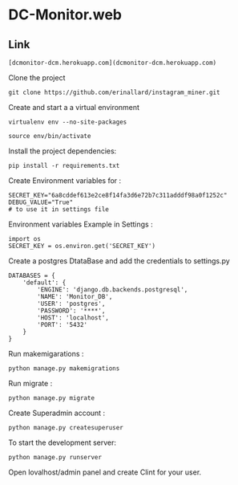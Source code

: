 # DC-Monitor.web
## Link
```
[dcmonitor-dcm.herokuapp.com](dcmonitor-dcm.herokuapp.com)
```

Clone the project
```
git clone https://github.com/erinallard/instagram_miner.git 
```
Create and start a a virtual environment
```
virtualenv env --no-site-packages

source env/bin/activate 
```
Install the project dependencies:
```
pip install -r requirements.txt
```
Create Environment variables for :
```
SECRET_KEY="6a8cddef613e2ce8f14fa3d6e72b7c311adddf98a0f1252c"
DEBUG_VALUE="True" 
# to use it in settings file 
```
Environment variables Example in Settings :
```
import os
SECRET_KEY = os.environ.get('SECRET_KEY')
```

Create a postgres DtataBase  and add the credentials to settings.py 
```
DATABASES = {
    'default': {
        'ENGINE': 'django.db.backends.postgresql',
        'NAME': 'Monitor_DB',
        'USER': 'postgres',
        'PASSWORD': '****',
        'HOST': 'localhost',
        'PORT': '5432'
    }
}
```
Run makemigarations :
```
python manage.py makemigrations
```
Run migrate :
```
python manage.py migrate
```
Create Superadmin account :
```
python manage.py createsuperuser
```
To start the development server:
```
python manage.py runserver
```
Open lovalhost/admin panel and create Clint for your user. 
